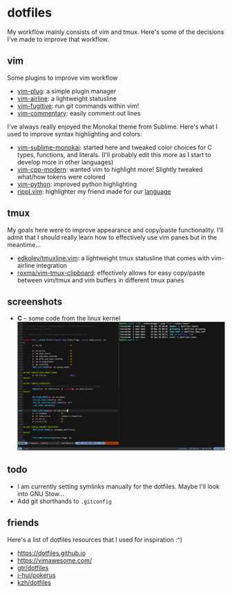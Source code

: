 dotfiles
======
My workflow mainly consists of vim and tmux. Here's some of the decisions I've made to improve that workflow.

vim
---
Some plugins to improve vim workflow
- [vim-plug](https://github.com/junegunn/vim-plug): a simple plugin manager
- [vim-airline](https://github.com/vim-airline/vim-airline): a lightweight statusline
- [vim-fugitive](https://github.com/tpope/vim-fugitive): run git commands within vim!
- [vim-commentary](https://github.com/tpope/vim-commentary): easily comment out lines

I've always really enjoyed the Monokai theme from Sublime. Here's what I used to improve syntax highlighting and colors:
- [vim-sublime-monokai](https://github.com/ErichDonGubler/vim-sublime-monokai): started here and tweaked color choices for C types, functions, and literals. (I'll probably edit this more as I start to develop more in other languages)
- [vim-cpp-modern](https://github.com/bfrg/vim-cpp-modern): wanted vim to highlight more! Slightly tweaked what/how tokens were colored
- [vim-python](https://github.com/vim-python/python-syntax): improved python highlighting
- [rippl.vim](https://github.com/al3623/rippl.vim): highlighter my friend made for our [language](https://github.com/al3623/rippl)

tmux
----
My goals here were to improve appearance and copy/paste functionality. I'll admit that I should really learn how to effectively use vim panes but in the meantime...
- [edkolev/tmuxline.vim](https://github.com/edkolev/tmuxline.vim): a lightweight tmux statusline that comes with vim-airline integration
- [roxma/vim-tmux-clipboard](https://github.com/roxma/vim-tmux-clipboard): effectively allows for easy copy/paste between vim/tmux and vim buffers in different tmux panes

screenshots
-----------
- **C** – some code from the linux kernel![__sched_fork()](./sched-fork.png)

todo
----
-  I am currently setting symlinks manually for the dotfiles. Maybe I'll look into GNU Stow... 
-  Add git shorthands to `.gitconfig`

friends
-------
Here's a list of dotfiles resources that I used for inspiration :^)
- https://dotfiles.github.io
- https://vimawesome.com/
- [gtr/dotfiles](https://github.com/gtr/dotfiles)
- [j-hui/pokerus](https://github.com/j-hui/pokerus)
- [kzh/dotfiles](https://github.com/kzh/dotfiles)
